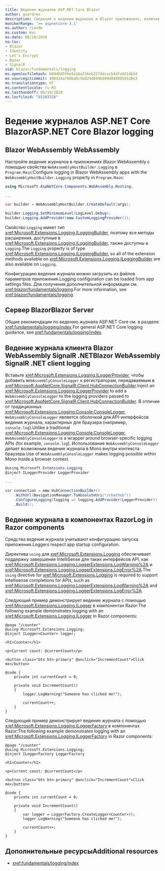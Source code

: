 ```yaml
---
title: Ведение журналов ASP.NET Core Blazor
author: guardrex
description: Сведения о ведении журналов в Blazor приложениях, включая настройку уровня ведения журнала и запись сообщений журнала из компонентов Razor.
monikerRange: '>= aspnetcore-3.1'
ms.author: riande
ms.custom: mvc
ms.date: 06/10/2020
no-loc:
- Blazor
- Identity
- Let's Encrypt
- Razor
- SignalR
uid: blazor/fundamentals/logging
ms.openlocfilehash: b0448d5f6e5e16a726eb2274dcacb4dfa8314b5d
ms.sourcegitcommit: 490434a700ba8c5ed24d849bd99d8489858538e3
ms.translationtype: HT
ms.contentlocale: ru-RU
ms.lasthandoff: 06/19/2020
ms.locfileid: "85103328"
---
```

# <a name="aspnet-core-blazor-logging"></a><span data-ttu-id="93cd4-103">Ведение журналов ASP.NET Core Blazor</span><span class="sxs-lookup"><span data-stu-id="93cd4-103">ASP.NET Core Blazor logging</span></span>

## <a name="blazor-webassembly"></a>Blazor<span data-ttu-id="93cd4-104"> WebAssembly</span><span class="sxs-lookup"><span data-stu-id="93cd4-104"> WebAssembly</span></span>

<span data-ttu-id="93cd4-105">Настройте ведение журналов в приложениях Blazor WebAssembly с помощью свойства `WebAssemblyHostBuilder.Logging` в `Program.Main`:</span><span class="sxs-lookup"><span data-stu-id="93cd4-105">Configure logging in Blazor WebAssembly apps with the `WebAssemblyHostBuilder.Logging` property in `Program.Main`:</span></span>

```csharp
using Microsoft.AspNetCore.Components.WebAssembly.Hosting;

...

var builder = WebAssemblyHostBuilder.CreateDefault(args);

builder.Logging.SetMinimumLevel(LogLevel.Debug);
builder.Logging.AddProvider(new CustomLoggingProvider());
```

<span data-ttu-id="93cd4-106">Свойство `Logging` имеет тип <xref:Microsoft.Extensions.Logging.ILoggingBuilder>, поэтому все методы расширения, доступные в <xref:Microsoft.Extensions.Logging.ILoggingBuilder>, также доступны в `Logging`.</span><span class="sxs-lookup"><span data-stu-id="93cd4-106">The `Logging` property is of type <xref:Microsoft.Extensions.Logging.ILoggingBuilder>, so all of the extension methods available on <xref:Microsoft.Extensions.Logging.ILoggingBuilder> are also available on `Logging`.</span></span>

<span data-ttu-id="93cd4-107">Конфигурацию ведения журнала можно загрузить из файлов параметров приложения.</span><span class="sxs-lookup"><span data-stu-id="93cd4-107">Logging configuration can be loaded from app settings files.</span></span> <span data-ttu-id="93cd4-108">Для получения дополнительной информации см. <xref:blazor/fundamentals/logging>.</span><span class="sxs-lookup"><span data-stu-id="93cd4-108">For more information, see <xref:blazor/fundamentals/logging>.</span></span>

## <a name="blazor-server"></a><span data-ttu-id="93cd4-109">Сервер Blazor</span><span class="sxs-lookup"><span data-stu-id="93cd4-109">Blazor Server</span></span>

<span data-ttu-id="93cd4-110">Общие рекомендации по ведению журнала ASP.NET Core см. в разделе <xref:fundamentals/logging/index>.</span><span class="sxs-lookup"><span data-stu-id="93cd4-110">For general ASP.NET Core logging guidance, see <xref:fundamentals/logging/index>.</span></span>

## <a name="blazor-webassembly-signalr-net-client-logging"></a><span data-ttu-id="93cd4-111">Ведение журнала клиента Blazor WebAssembly SignalR .NET</span><span class="sxs-lookup"><span data-stu-id="93cd4-111">Blazor WebAssembly SignalR .NET client logging</span></span>

<span data-ttu-id="93cd4-112">Вставьте <xref:Microsoft.Extensions.Logging.ILoggerProvider>, чтобы добавить `WebAssemblyConsoleLogger` к регистраторам, передаваемым в <xref:Microsoft.AspNetCore.SignalR.Client.HubConnectionBuilder>.</span><span class="sxs-lookup"><span data-stu-id="93cd4-112">Inject an <xref:Microsoft.Extensions.Logging.ILoggerProvider> to add a `WebAssemblyConsoleLogger` to the logging providers passed to <xref:Microsoft.AspNetCore.SignalR.Client.HubConnectionBuilder>.</span></span> <span data-ttu-id="93cd4-113">В отличие от традиционных <xref:Microsoft.Extensions.Logging.Console.ConsoleLogger>, `WebAssemblyConsoleLogger` является оболочкой для API-интерфейсов ведения журнала, характерных для браузера (например, `console.log`).</span><span class="sxs-lookup"><span data-stu-id="93cd4-113">Unlike a traditional <xref:Microsoft.Extensions.Logging.Console.ConsoleLogger>, `WebAssemblyConsoleLogger` is a wrapper around browser-specific logging APIs (for example, `console.log`).</span></span> <span data-ttu-id="93cd4-114">Использование `WebAssemblyConsoleLogger` делает возможным ведение журнала в Mono внутри контекста браузера.</span><span class="sxs-lookup"><span data-stu-id="93cd4-114">Use of `WebAssemblyConsoleLogger` makes logging possible within Mono inside a browser context.</span></span>

```csharp
@using Microsoft.Extensions.Logging
@inject ILoggerProvider LoggerProvider

...

var connection = new HubConnectionBuilder()
    .WithUrl(NavigationManager.ToAbsoluteUri("/chathub"))
    .ConfigureLogging(logging => logging.AddProvider(LoggerProvider))
    .Build();
```

## <a name="log-in-razor-components"></a><span data-ttu-id="93cd4-115">Ведение журнала в компонентах Razor</span><span class="sxs-lookup"><span data-stu-id="93cd4-115">Log in Razor components</span></span>

<span data-ttu-id="93cd4-116">Средства ведения журнала учитывают конфигурацию запуска приложения.</span><span class="sxs-lookup"><span data-stu-id="93cd4-116">Loggers respect app startup configuration.</span></span>

<span data-ttu-id="93cd4-117">Директива `using` для <xref:Microsoft.Extensions.Logging> обеспечивает поддержку завершения IntelliSense для таких интерфейсов API, как <xref:Microsoft.Extensions.Logging.LoggerExtensions.LogWarning%2A> и <xref:Microsoft.Extensions.Logging.LoggerExtensions.LogError%2A>.</span><span class="sxs-lookup"><span data-stu-id="93cd4-117">The `using` directive for <xref:Microsoft.Extensions.Logging> is required to support Intellisense completions for APIs, such as <xref:Microsoft.Extensions.Logging.LoggerExtensions.LogWarning%2A> and <xref:Microsoft.Extensions.Logging.LoggerExtensions.LogError%2A>.</span></span>

<span data-ttu-id="93cd4-118">Следующий пример демонстрирует ведение журнала с помощью <xref:Microsoft.Extensions.Logging.ILogger> в компонентах Razor:</span><span class="sxs-lookup"><span data-stu-id="93cd4-118">The following example demonstrates logging with an <xref:Microsoft.Extensions.Logging.ILogger> in Razor components:</span></span>

```razor
@page "/counter"
@using Microsoft.Extensions.Logging;
@inject ILogger<Counter> logger;

<h1>Counter</h1>

<p>Current count: @currentCount</p>

<button class="btn btn-primary" @onclick="IncrementCount">Click me</button>

@code {
    private int currentCount = 0;

    private void IncrementCount()
    {
        logger.LogWarning("Someone has clicked me!");

        currentCount++;
    }
}
```

<span data-ttu-id="93cd4-119">Следующий пример демонстрирует ведение журнала с помощью <xref:Microsoft.Extensions.Logging.ILoggerFactory> в компонентах Razor:</span><span class="sxs-lookup"><span data-stu-id="93cd4-119">The following example demonstrates logging with an <xref:Microsoft.Extensions.Logging.ILoggerFactory> in Razor components:</span></span>

```razor
@page "/counter"
@using Microsoft.Extensions.Logging;
@inject ILoggerFactory LoggerFactory

<h1>Counter</h1>

<p>Current count: @currentCount</p>

<button class="btn btn-primary" @onclick="IncrementCount">Click me</button>

@code {
    private int currentCount = 0;

    private void IncrementCount()
    {
        var logger = LoggerFactory.CreateLogger<Counter>();
        logger.LogWarning("Someone has clicked me!");

        currentCount++;
    }
}
```

## <a name="additional-resources"></a><span data-ttu-id="93cd4-120">Дополнительные ресурсы</span><span class="sxs-lookup"><span data-stu-id="93cd4-120">Additional resources</span></span>

* <xref:fundamentals/logging/index>
